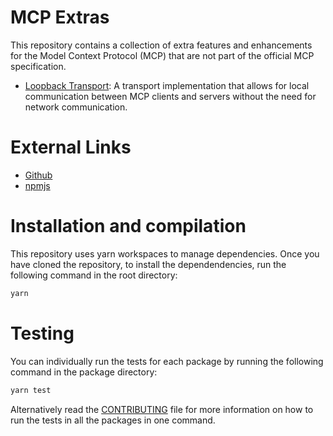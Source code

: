 
# MCP Extras

This repository contains a collection of extra features and enhancements for the Model Context Protocol (MCP) that are not part of the official MCP specification.

* [Loopback Transport](modules/loopback/README.md): A transport implementation that allows for local communication between MCP clients and servers without the need for network communication.

# External Links

* [Github](https://github.com/phil-rice/mcp-extras)
* [npmjs](https://www.npmjs.com/org/mcp-extras)

# Installation and compilation

This repository uses yarn workspaces to manage dependencies. Once you have cloned the repository,  to install the dependendencies, run the following command in the root directory:

```bash
yarn 
```

# Testing

You can individually run the tests for each package by running the following command in the package directory:

```bash
yarn test
```

Alternatively read the [CONTRIBUTING](CONTRIBUTING.md) file for more information on how to run the tests in all the packages in one command.

